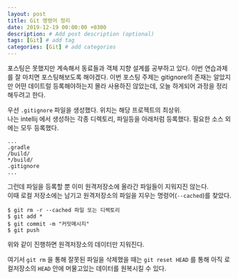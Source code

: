 ```yaml
---
layout: post
title: Git 명령어 정리
date: 2019-12-19 00:00:00 +0300
description: # Add post description (optional)
tags: [Git] # add tag
categories: [Git] # add categories
---
```


포스팅은 못했지만 계속해서 동료들과 객체 지향 설계를 공부하고 있다. 이번 연습과제를 잘 마치면 포스팅해보도록 해야겠다. 이번 포스팅 주제는 gitignore의 존재는 알았지만 어떤 데이트럴 등록해야하는지 몰라 사용하진 않았는데, 오늘 하게되어 과정을 정리해두려고 한다.<br>

우선 `.gitignore` 파일을 생성했다. 위치는 해당 프로젝트의 최상위.<br>
나는 intellij 에서 생성하는 각종 디렉토리, 파일등을 아래처럼 등록했다. 필요한 소스 외에는 모두 등록했다.
```
...
.gradle
/build/
*/build/
.gitignore
...
```

그런데 파일을 등록할 뿐 이미 원격저장소에 올라간 파일들이 지워지진 않는다.<br>
이때 로컬 저장소에는 남기고 원격저장소의 파일을 지우는 명령어(`--cached`)를 찾았다.<br>
```
$ git rm -r --cached 파일 또는 디렉토리
$ git add *
$ git commit -m "커밋메시지"
$ git push 
```
위와 같이 진행하면 원격저장소의 데이터만 지워진다.<br>

여기서 `git rm` 을 통해 잘못된 파일을 삭제했을 때는 `git reset HEAD` 를 통해 아직 로컬저장소의 `HEAD` 안에 머물고있는 데이터를 원복시킬 수 있다.